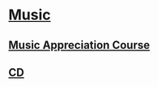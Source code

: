 # [Music](http://benjaminklassen.com)

## [Music Appreciation Course](musicappreciation.md)

## [CD](cd.md)
